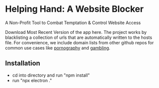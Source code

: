 # Helping Hand: A Website Blocker
A Non-Profit Tool to Combat Temptation & Control Website Access

Download Most Recent Version of the app here. The project works by blacklisting a collection of urls that are automatically written to the hosts file. For convenience, we include domain lists from other github repos for common use cases like [pornography](https://github.com/Bon-Appetit/porn-domains) and [gambling](https://github.com/olbat/ut1-blacklists).

## Installation
* cd into directory and run "npm install"
* run "npx electron ."
